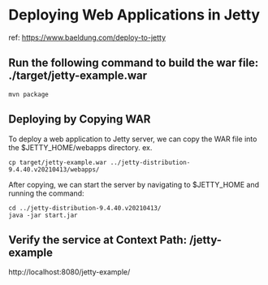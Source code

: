 # Deploying Web Applications in Jetty

ref: https://www.baeldung.com/deploy-to-jetty

## Run the following command to build the war file: ./target/jetty-example.war
```
mvn package
```

## Deploying by Copying WAR
To deploy a web application to Jetty server, we can copy the WAR file into the $JETTY_HOME/webapps directory.
ex.
```
cp target/jetty-example.war ../jetty-distribution-9.4.40.v20210413/webapps/
```

After copying, we can start the server by navigating to $JETTY_HOME and running the command:
```
cd ../jetty-distribution-9.4.40.v20210413/
java -jar start.jar
```

## Verify the service at Context Path: /jetty-example
http://localhost:8080/jetty-example/

